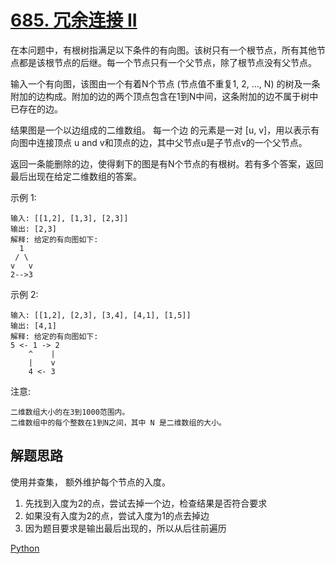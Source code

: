 # [685. 冗余连接 II](https://leetcode-cn.com/problems/redundant-connection-ii)

在本问题中，有根树指满足以下条件的有向图。该树只有一个根节点，所有其他节点都是该根节点的后继。每一个节点只有一个父节点，除了根节点没有父节点。

输入一个有向图，该图由一个有着N个节点 (节点值不重复1, 2, ..., N) 的树及一条附加的边构成。附加的边的两个顶点包含在1到N中间，这条附加的边不属于树中已存在的边。

结果图是一个以边组成的二维数组。 每一个边 的元素是一对 [u, v]，用以表示有向图中连接顶点 u and v和顶点的边，其中父节点u是子节点v的一个父节点。

返回一条能删除的边，使得剩下的图是有N个节点的有根树。若有多个答案，返回最后出现在给定二维数组的答案。

示例 1:

    输入: [[1,2], [1,3], [2,3]]
    输出: [2,3]
    解释: 给定的有向图如下:
      1
     / \
    v   v
    2-->3

示例 2:

    输入: [[1,2], [2,3], [3,4], [4,1], [1,5]]
    输出: [4,1]
    解释: 给定的有向图如下:
    5 <- 1 -> 2
        ^    |
        |    v
        4 <- 3

注意:

    二维数组大小的在3到1000范围内。
    二维数组中的每个整数在1到N之间，其中 N 是二维数组的大小。

## 解题思路

使用并查集， 额外维护每个节点的入度。

1. 先找到入度为2的点，尝试去掉一个边，检查结果是否符合要求
2. 如果没有入度为2的点，尝试入度为1的点去掉边
3. 因为题目要求是输出最后出现的，所以从后往前遍历

[Python](685.py)